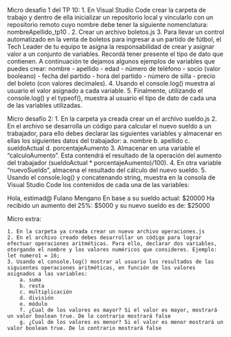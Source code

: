 Micro desafío 1 del TP 10:
    1. En Visual Studio Code crear la carpeta de trabajo y dentro de ella inicializar un
    repositorio local y vincularlo con un repositorio remoto cuyo nombre debe tener la siguiente nomenclatura: nombreApellido_tp10 .
    2. Crear un archivo boletos.js
    3. Para llevar un control automatizado en la venta de boletos para ingresar a un
    partido de fútbol, el Tech Leader de tu equipo te asigna la responsabilidad de crear y asignar valor a un conjunto de variables. Recordá tener presente el tipo de dato que contienen.
    A continuación te dejamos algunos ejemplos de variables que puedes crear:
    nombre - apellido - edad - número de teléfono - socio (valor booleano) - fecha del partido - hora del partido - número de silla - precio del boleto (con valores decimales).
    4. Usando el console.log() muestra al usuario el valor asignado a cada variable.
    5. Finalmente, utilizando el console.log() y el typeof(), muestra al usuario el tipo de dato de cada una de las variables utilizadas.

Micro desafío 2:
    1. En la carpeta ya creada crear un el archivo sueldo.js
    2. En el archivo se desarrolla un código para calcular el nuevo sueldo a un trabajador, para ello debes declarar las siguientes variables y almacenar en ellas los siguientes datos del trabajador:
        a. nombre
        b. apellido
        c. sueldoActual
        d. porcentajeAumento
    3. Almacenar en una variable el “calculoAumento”. Esta contendrá el resultado de la operación del aumento del trabajador (sueldoActual * porcentajeAumento)/100).
    4. En otra variable “nuevoSueldo”, almacena el resultado del cálculo del nuevo sueldo.
    5. Usando el console.log() y concatenando string, muestra en la consola de Visual Studio Code los contenidos de cada una de las variables:

Hola, estimad@ Fulano Mengano
En base a su sueldo actual: $20000
Ha recibido un aumento del 25%: $5000
y su nuevo sueldo es de: $25000

Micro extra:

    1. En la carpeta ya creada crear un nuevo archivo operaciones.js
    2. En el archivo creado debes desarrollar un código para lograr efectuar operaciones aritméticas. Para ello, declarar dos variables, otorgando el nombre y los valores numéricos que consideres. Ejemplo: let numero1 = 16;
    3. Usando el console.log() mostrar al usuario los resultados de las siguientes operaciones aritméticas, en función de los valores asignados a las variables:
        a. suma
        b. resta
        c. multiplicación
        d. división
        e. módulo
        f. ¿Cual de los valores es mayor? Si el valor es mayor, mostrará un valor boolean true. De lo contrario mostrará false
        g. ¿Cual de los valores es menor? Si el valor es menor mostrará un valor boolean true. De lo contrario mostrará false